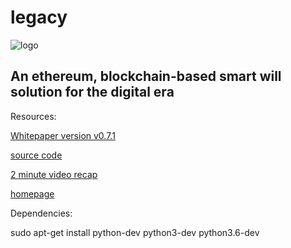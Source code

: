 # legacy
![logo](http://www.legacydapp.com/home/images/logo-long-blue.png "legacy logo")
## An ethereum, blockchain-based smart will solution for the digital era


Resources:

[Whitepaper version v0.7.1](https://legacy.network/assets/home/pdf/Legacy_white_paper_v072.pdf)

[source code](https://github.com/legacynetwork/legacy-webapp)


[2 minute video recap](https://youtu.be/XV6yTXajqYQ)



[homepage](http://www.legacydapp.com/)


Dependencies:

sudo apt-get install python-dev python3-dev python3.6-dev
